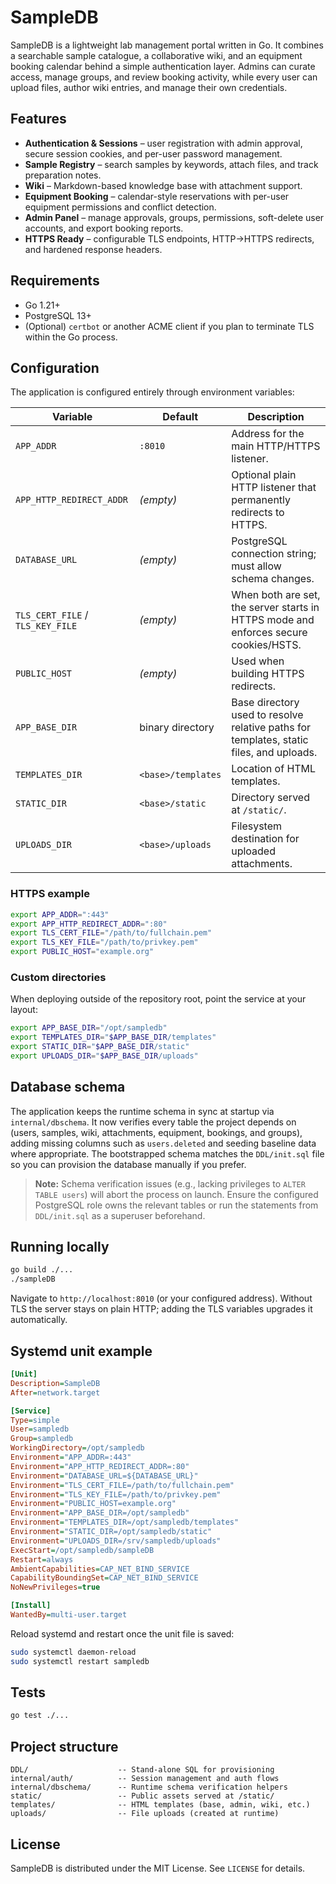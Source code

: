 # SampleDB

SampleDB is a lightweight lab management portal written in Go. It combines a searchable sample catalogue, a collaborative wiki, and an equipment booking calendar behind a simple authentication layer. Admins can curate access, manage groups, and review booking activity, while every user can upload files, author wiki entries, and manage their own credentials.

## Features

- **Authentication & Sessions** – user registration with admin approval, secure session cookies, and per-user password management.
- **Sample Registry** – search samples by keywords, attach files, and track preparation notes.
- **Wiki** – Markdown-based knowledge base with attachment support.
- **Equipment Booking** – calendar-style reservations with per-user equipment permissions and conflict detection.
- **Admin Panel** – manage approvals, groups, permissions, soft-delete user accounts, and export booking reports.
- **HTTPS Ready** – configurable TLS endpoints, HTTP→HTTPS redirects, and hardened response headers.

## Requirements

- Go 1.21+
- PostgreSQL 13+
- (Optional) `certbot` or another ACME client if you plan to terminate TLS within the Go process.

## Configuration

The application is configured entirely through environment variables:

| Variable | Default | Description |
| --- | --- | --- |
| `APP_ADDR` | `:8010` | Address for the main HTTP/HTTPS listener. |
| `APP_HTTP_REDIRECT_ADDR` | _(empty)_ | Optional plain HTTP listener that permanently redirects to HTTPS. |
| `DATABASE_URL` | _(empty)_ | PostgreSQL connection string; must allow schema changes. |
| `TLS_CERT_FILE` / `TLS_KEY_FILE` | _(empty)_ | When both are set, the server starts in HTTPS mode and enforces secure cookies/HSTS. |
| `PUBLIC_HOST` | _(empty)_ | Used when building HTTPS redirects. |
| `APP_BASE_DIR` | binary directory | Base directory used to resolve relative paths for templates, static files, and uploads. |
| `TEMPLATES_DIR` | `<base>/templates` | Location of HTML templates. |
| `STATIC_DIR` | `<base>/static` | Directory served at `/static/`. |
| `UPLOADS_DIR` | `<base>/uploads` | Filesystem destination for uploaded attachments. |

### HTTPS example

```bash
export APP_ADDR=":443"
export APP_HTTP_REDIRECT_ADDR=":80"
export TLS_CERT_FILE="/path/to/fullchain.pem"
export TLS_KEY_FILE="/path/to/privkey.pem"
export PUBLIC_HOST="example.org"
```

### Custom directories

When deploying outside of the repository root, point the service at your layout:

```bash
export APP_BASE_DIR="/opt/sampledb"
export TEMPLATES_DIR="$APP_BASE_DIR/templates"
export STATIC_DIR="$APP_BASE_DIR/static"
export UPLOADS_DIR="$APP_BASE_DIR/uploads"
```

## Database schema

The application keeps the runtime schema in sync at startup via `internal/dbschema`. It now verifies every table the project depends on (users, samples, wiki, attachments, equipment, bookings, and groups), adding missing columns such as `users.deleted` and seeding baseline data where appropriate. The bootstrapped schema matches the `DDL/init.sql` file so you can provision the database manually if you prefer.

> **Note:** Schema verification issues (e.g., lacking privileges to `ALTER TABLE users`) will abort the process on launch. Ensure the configured PostgreSQL role owns the relevant tables or run the statements from `DDL/init.sql` as a superuser beforehand.

## Running locally

```bash
go build ./...
./sampleDB
```

Navigate to `http://localhost:8010` (or your configured address). Without TLS the server stays on plain HTTP; adding the TLS variables upgrades it automatically.

## Systemd unit example

```ini
[Unit]
Description=SampleDB
After=network.target

[Service]
Type=simple
User=sampledb
Group=sampledb
WorkingDirectory=/opt/sampledb
Environment="APP_ADDR=:443"
Environment="APP_HTTP_REDIRECT_ADDR=:80"
Environment="DATABASE_URL=${DATABASE_URL}"
Environment="TLS_CERT_FILE=/path/to/fullchain.pem"
Environment="TLS_KEY_FILE=/path/to/privkey.pem"
Environment="PUBLIC_HOST=example.org"
Environment="APP_BASE_DIR=/opt/sampledb"
Environment="TEMPLATES_DIR=/opt/sampledb/templates"
Environment="STATIC_DIR=/opt/sampledb/static"
Environment="UPLOADS_DIR=/srv/sampledb/uploads"
ExecStart=/opt/sampledb/sampleDB
Restart=always
AmbientCapabilities=CAP_NET_BIND_SERVICE
CapabilityBoundingSet=CAP_NET_BIND_SERVICE
NoNewPrivileges=true

[Install]
WantedBy=multi-user.target
```

Reload systemd and restart once the unit file is saved:

```bash
sudo systemctl daemon-reload
sudo systemctl restart sampledb
```

## Tests

```bash
go test ./...
```

## Project structure

```
DDL/                    -- Stand-alone SQL for provisioning
internal/auth/          -- Session management and auth flows
internal/dbschema/      -- Runtime schema verification helpers
static/                 -- Public assets served at /static/
templates/              -- HTML templates (base, admin, wiki, etc.)
uploads/                -- File uploads (created at runtime)
```

## License

SampleDB is distributed under the MIT License. See `LICENSE` for details.

